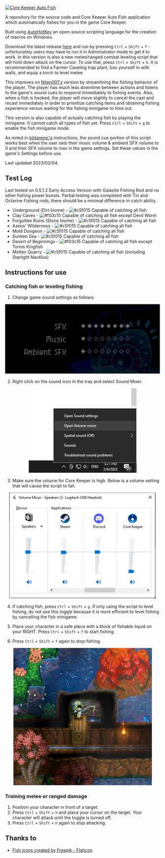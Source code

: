 [![Core Keeper Auto Fish](https://github.com/Niten001/Core-Keeper-Auto-Fish/blob/main/img/banner.png)](https://github.com/Niten001/Core-Keeper-Auto-Fish/)

A repository for the source code and Core Keeper Auto Fish application which automatically fishes for you in the game Core Keeper.

Built using [AutoHotKey](https://www.autohotkey.com/) an open-source scripting language for the creation of macros on Windows.

Download the latest release [here](https://github.com/lbcai/Core-Keeper-Auto-Fish/raw/main/releases/0.0.6/CoreKeeperAutoFish.exe) and run by pressing `Ctrl` + `Shift` + `f` - unfortunately users may have to run it in Administrator mode to get it to work. In this version is also a new melee/ranged combat leveling script that will hold down attack on the cursor. To use that, press `Ctrl` + `Shift` + `h`. It is recommended to find a Farmer Caveling trap plant, box yourself in with walls, and equip a torch to level melee.

This improves on [Niten001's](https://github.com/Niten001) version by streamlining the fishing behavior of the player. The player has much less downtime between actions and listens to the game's sound cues to respond immediately to fishing events. Also, when a fish is hooked, the player will move slightly to cancel the cast and recast immediately in order to prioritize catching items and obtaining fishing experience versus waiting for the fishing minigame to time out.

This version is also capable of actually catching fish by playing the minigame. It cannot catch all types of fish yet. Press `Ctrl` + `Shift` + `g` to enable the fish minigame mode.

As noted in [kildaremc's](https://github.com/kildaremc/Core-Keeper-Auto-Fish) instructions, the sound cue portion of this script works best when the user sets their music volume & ambient SFX volume to 0 and their SFX volume to max in the game settings. Set these values in the game's Settings before use.

Last updated 2023/02/04. 

## Test Log
Last tested on 0.5.1.2 Early Access Version with Galaxite Fishing Rod and no other fishing power boosts. Partial testing was completed with Tin and Octarine Fishing rods; there should be a minimal difference in catch ability.
* Underground (Dirt biome) - ![#c5f015](https://placehold.co/15x15/c5f015/c5f015.png) Capable of catching all fish
* Clay Caves - ![#f03c15](https://placehold.co/15x15/f03c15/f03c15.png) Capable of catching all fish except Devil Worm
* Forgotten Ruins (Stone biome) - ![#c5f015](https://placehold.co/15x15/c5f015/c5f015.png) Capable of catching all fish
* Azeos' Wilderness - ![#c5f015](https://placehold.co/15x15/c5f015/c5f015.png) Capable of catching all fish
* Mold Dungeon - ![#c5f015](https://placehold.co/15x15/c5f015/c5f015.png) Capable of catching all fish
* Sunken Sea - ![#c5f015](https://placehold.co/15x15/c5f015/c5f015.png) Capable of catching all fish
* Desert of Beginnings - ![#f03c15](https://placehold.co/15x15/f03c15/f03c15.png) Capable of catching all fish except Tornis Kingfish
* Molten Quarry - ![#c5f015](https://placehold.co/15x15/c5f015/c5f015.png) Capable of catching all fish (including Starlight Nautilus)


## Instructions for use

### Catching fish or leveling fishing 
1. Change game sound settings as follows: 
<p align="center">
  <img src="https://github.com/lbcai/Core-Keeper-Auto-Fish/blob/main/img/settings.png">
</p>

2. Right click on the sound icon in the tray and select Sound Mixer. 
<p align="center">
  <img src="https://github.com/lbcai/Core-Keeper-Auto-Fish/blob/main/img/volume_mixer.PNG">
</p>

3. Make sure the volume for Core Keeper is high. Below is a volume setting that will cause the script to fail.
<p align="center">
  <img src="https://github.com/lbcai/Core-Keeper-Auto-Fish/blob/main/img/volume_mixer2.PNG">
</p>

4. If catching fish, press `Ctrl` + `Shift` + `g`. If only using the script to level fishing, do not use this toggle because it is more efficient to level fishing by cancelling the fish minigame.

5. Place your character in a safe place with a block of fishable liquid on your RIGHT. Press `Ctrl` + `Shift` + `f` to start fishing.

6. Press `Ctrl` + `Shift` + `f` again to stop fishing.
<p align="center">
  <img src="https://github.com/lbcai/Core-Keeper-Auto-Fish/blob/main/img/fishing.PNG">
</p>

### Training melee or ranged damage
1. Position your character in front of a target.
2. Press `Ctrl` + `Shift` + `h` and place your cursor on the target. Your character will attack until the toggle is turned off.
3. Press `Ctrl` + `Shift` + `h` again to stop attacking.


## Thanks to
* [Fish icons created by Freepik - Flaticon](https://www.flaticon.com/free-icons/fish)
